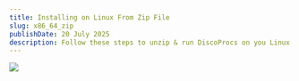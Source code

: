 ```yaml
---
title: Installing on Linux From Zip File
slug: x86_64_zip 
publishDate: 20 July 2025
description: Follow these steps to unzip & run DiscoProcs on you Linux system. 
---
```

 
<img src="/assets/blog/LinuxX86_64_ZipContents.png">

